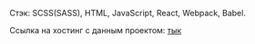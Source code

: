 Стэк: SCSS(SASS), HTML, JavaScript, React, Webpack, Babel.

Ссылка на хостинг с данным проектом:  [тык](https://masmarket.vercel.app/)
